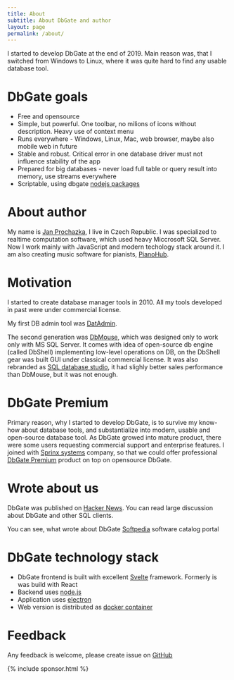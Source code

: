 ```yaml
---
title: About
subtitle: About DbGate and author
layout: page
permalink: /about/
---
```


I started to develop DbGate at the end of 2019. Main reason was, that I switched from Windows to Linux, where it was quite hard to find any usable database tool.

# DbGate goals

- Free and opensource
- Simple, but powerful. One toolbar, no milions of icons without description. Heavy use of context menu
- Runs everywhere - Windows, Linux, Mac, web browser, maybe also mobile web in future
- Stable and robust. Critical error in one database driver must not influence stability of the app
- Prepared for big databases - never load full table or query result into memory, use streams everywhere
- Scriptable, using dbgate [nodejs packages](https://www.npmjs.com/package/dbgate-api)

# About author

My name is [Jan Prochazka](https://github.com/janproch/), I live in Czech Republic. I was specialized to realtime computation software, which used heavy Miccrosoft SQL Server. Now I work mainly with JavaScript and modern techology stack around it. I am also creating music software for pianists, [PianoHub](https://pianohub.cloud).

# Motivation
I started to create database manager tools in 2010. All my tools developed in past were under commercial license.

My first DB admin tool was [DatAdmin](http://www.jenasoft.com/datadmin).

The second generation was [DbMouse](http://www.jenasoft.com/dbmouse), which was designed only to work only with MS SQL Server. It comes with idea of open-source db engine (called DbShell) implementing low-level operations on DB, on the DbShell gear was built GUI under classical commercial license. It was also rebranded as [SQL database studio](https://sqldatabasestudio.com/), it had slighly better sales performance than DbMouse, but it was not enough.

# DbGate Premium
Primary reason, why I started to develop DbGate, is to survive my know-how about database tools, and substantialize into modern, usable and open-source database tool.
As DbGate growed into mature product, there were some users requesting commercial support and enterprise features. I joined with [Sprinx systems](https://sprinx.com/) company, so that we could offer professional [DbGate Premium](https://dbgate.eu) product on top on opensource DbGate.

# Wrote about us

DbGate was published on [Hacker News](https://news.ycombinator.com/item?id=26899100). You can read large discussion about DbGate and other SQL clients.

You can see, what wrote about DbGate [Softpedia](https://www.softpedia.com/get/Internet/Servers/Database-Utils/DbGate.shtml) software catalog portal

# DbGate technology stack

- DbGate frontend is built with excellent [Svelte](https://svelte.dev) framework. Formerly is was build with React
- Backend uses [node.js](https://nodejs.org/)
- Application uses [electron](https://www.electronjs.org/)
- Web version is distributed as [docker container](https://hub.docker.com/repository/docker/dbgate/dbgate)

# Feedback

Any feedback is welcome, please create issue on [GitHub](https://github.com/dbgate/dbgate/issues/new/choose)

{% include sponsor.html %}
